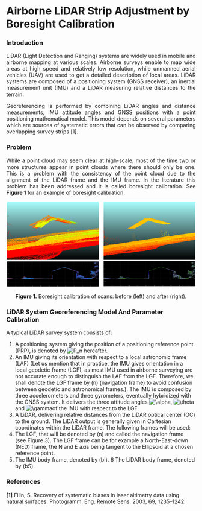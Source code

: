 # Airborne LiDAR Strip Adjustment by Boresight Calibration

### Introduction
<p align="justify">
LiDAR (Light Detection and Ranging) systems are widely used in mobile and airborne mapping at various scales. Airborne surveys enable to map wide areas at high speed and relatively low resolution, while unmanned aerial vehicles (UAV) are used to get a detailed description of local areas. LiDAR systems are composed of a positioning system (GNSS receiver), an inertial measurement unit (IMU) and a LiDAR measuring relative distances to the terrain.
</p>
<p align="justify">
Georeferencing is performed by combining LiDAR angles and distance measurements, IMU attitude angles and GNSS positions with a point positioning mathematical model. This model depends on several parameters which are sources of systematic errors that can be observed by comparing overlapping survey strips [1].
</p>

### Problem
<p align="justify">
While a point cloud  may seem clear at high-scale, most of the time two or more structures appear in point clouds where there should only be one. This is a problem with the consistency of the point cloud due to the alignment of the LiDAR frame and the IMU frame. In the literature this problem has been addressed and it is called boresight calibration. See <b>Figure 1</b> for an example of boresight calibration. 
</p>

![Screenshot](resources/images/BeforeAfterBoresightCalibration.png)
<p align="center"><b>Figure 1.</b> Boresight calibration of scans: before (left) and after (right).</p>

### LiDAR System Georeferencing Model And Parameter Calibration
A typical LiDAR survey system consists of:

1. A positioning system giving the position of a positioning reference point (PRP), is denoted by
<img src="https://latex.codecogs.com/gif.latex?P_n" title="P_n" /> hereafter.
2. An IMU giving its orientation with respect to a local astronomic frame (LAF) (Let us mention that in
practice, the IMU gives orientation in a local geodetic frame (LGF), as most IMU used in airborne
surveying are not accurate enough to distinguish the LAF from the LGF. Therefore, we shall denote
the LGF frame by (n) (navigation frame) to avoid confusion between geodetic and astronomical
frames.). The IMU is composed by three accelerometers and three gyrometers, eventually hybridized
with the GNSS system. It delivers the three attitude angles <img src="https://latex.codecogs.com/gif.latex?P_n" title="\alpha" />, <img src="https://latex.codecogs.com/gif.latex?P_n" title="\theta" /> and <img src="https://latex.codecogs.com/gif.latex?P_n" title="\gamma" />of the IMU with respect to the LGF.
3. A LiDAR, delivering relative distances from the LiDAR optical center (OC) to the ground. The LiDAR
output is generally given in Cartesian coordinates within the LiDAR frame.
The following frames will be used:
4. The LGF, that will be denoted by (n) and called the navigation frame (see Figure 3). The LGF frame
can be for example a North-East-down (NED) frame, the N and E axis being tangent to the Ellipsoid
at a chosen reference point.
5. The IMU body frame, denoted by (bI).
6 The LiDAR body frame, denoted by (bS).



### References
<b>[1]</b> Filin, S. Recovery of systematic biases in laser altimetry data using natural surfaces. Photogramm. Eng. Remote Sens.
2003, 69, 1235–1242.
